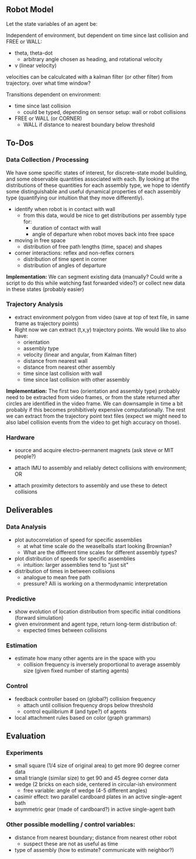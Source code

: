 Robot Model
-----------

Let the state variables of an agent be:

Independent of environment, but dependent on time since last collision and FREE
or WALL:

- theta, theta-dot
    - arbitrary angle chosen as heading, and rotational velocity
- v (linear velocity)

velocities can be calculcated with a kalman filter (or other filter) from
trajectory. over what time window?

Transitions dependent on environment:
 
- time since last collision
    - could be typed, depending on sensor setup: wall or robot collisions
- FREE or WALL (or CORNER)
    - WALL if distance to nearest boundary below threshold

To-Dos
------

### Data Collection / Processing

We have some specific states of interest, for discrete-state model building,
and some observable quantities associated with each. By looking at the
distributions of these quantities for each assembly type, we hope to identify
some distinguishable and useful dynamical properties of each assembly type
(quantifying our intuition that they move differently).

- identify when robot is in contact with wall
    - from this data, would be nice to get distributions per assembly type for:
        - duration of contact with wall
        - angle of departure when robot moves back into free space
- moving in free space
    - distribution of free path lengths (time, space) and shapes
- corner interactions: reflex and non-reflex corners
    - distribution of time spent in corner
    - distribution of angles of departure

**Implementation:** We can segment existing data (manually? Could write a
script to do this while watching fast forwarded video?) or collect new data 
in these states (probably easier)

### Trajectory Analysis

- extract environment polygon from video (save at top of text file, in same
  frame as trajectory points)
- Right now we can extract (t,x,y) trajectory points. We would like to also have:
    - orientation
    - assembly type
    - velocity (linear and angular, from Kalman filter)
    - distance from nearest wall
    - distance from nearest other assembly
    - time since last collision with wall
    - time since last collision with other assembly

**Implementation:** The first two (orientation and assembly type) probably need
to be extracted from video frames, or from the state returned after circles
are identified in the video frame. We can downsample in time a bit probably if
this becomes prohibitively expensive computationally. The rest we can extract
from the trajectory point text files (expect we might need to also label collision 
events from the video to get high accuracy on those).

### Hardware

- source and acquire electro-permanent magnets (ask steve or MIT people?)
 
- attach IMU to assembly and reliably detect collisions with environment; OR
- attach proximity detectors to assembly and use these to detect collisions
 
Deliverables
------------

### Data Analysis

- plot autocorrelation of speed for specific assemblies
    - at what time scale do the weaselballs start looking Brownian?
    - What are the different time scales for different assembly types?
- plot distribution of speeds for specific assemblies
    - intuition: larger assemblies tend to "just sit"
- distribution of times in between collisions
    - analogue to mean free path
    - pressure? Alli is working on a thermodynamic interpretation

### Predictive

- show evolution of location distribution from specific initial conditions (forward simulation)
- given environment and agent type, return long-term distribution of:
    - expected times between collisions

### Estimation

- estimate how many other agents are in the space with you
    - collision frequency is inversely proportional to average assembly size (given
      fixed number of starting agents)

### Control

- feedback controller based on (global?) collision frequency
    - attach until collision frequency drops below threshold
    - control equilibrium # (and type?) of agents
- local attachment rules based on color (graph grammars)

Evaluation
----

### Experiments

- small square (1/4 size of original area) to get more 90 degree corner data
- small triangle (similar size) to get 90 and 45 degree corner data
- wedge (2 bricks on each side, centered in circular-ish environment
    - free variable: angle of wedge (4-5 different angles)
- casimir effect: two parallel cardboard plates in an active single-agent bath
- asymmetric gear (made of cardboard?) in active single-agent bath

### Other possible modelling / control variables:

- distance from nearest boundary; distance from nearest other robot
    - suspect these are not as useful as time
- type of assembly (how to estimate? communicate with neighbor?)
